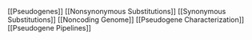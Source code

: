 [[Pseudogenes]]
[[Nonsynonymous Substitutions]]
[[Synonymous Substitutions]]
[[Noncoding Genome]]
[[Pseudogene Characterization]]
[[Pseudogene Pipelines]]
